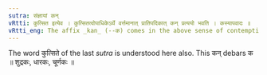 ```yaml
---
sutra: संज्ञायां कन्
vRtti: कुत्सित इत्येव । कुत्सितत्वोपाधिकेऽर्थे वर्त्तमानात् प्रातिपदिकात् कन् प्रत्ययो भवति । कस्यापवादः ॥
vRtti_eng: The affix _kan_ (--क) comes in the above sense of contemptible, when the whole word is a Name.
---
```

The word कुत्सिते of the last _sutra_ is understood here also. This कन् debars क ॥ शुद्रकः, धारकः, चूर्णकः ॥
